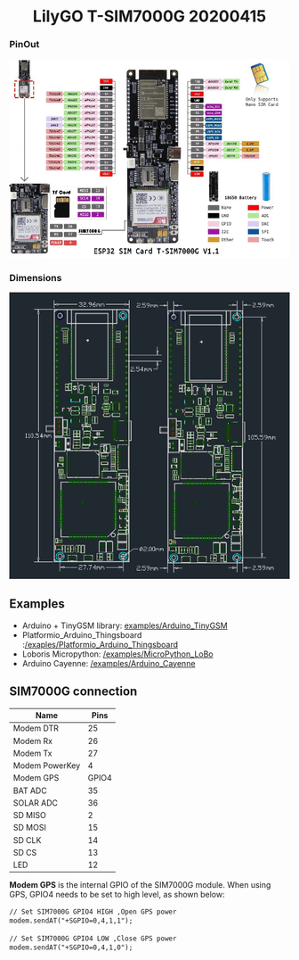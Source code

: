 <h1 align = "center">LilyGO T-SIM7000G 20200415</h1>


### PinOut

![](./pins.jpg)

### Dimensions
![](./dimensions.png)


## Examples
- Arduino + TinyGSM library: [examples/Arduino_TinyGSM](../../examples/Arduino_TinyGSM/)
- Platformio_Arduino_Thingsboard :[/exaples/Platformio_Arduino_Thingsboard](../../examples/Platformio_Arduino_Thingsboard)
- Loboris Micropython: [/examples/MicroPython_LoBo](../../examples/MicroPython_LoBo)
- Arduino Cayenne: [/examples/Arduino_Cayenne](../../examples/Arduino_Cayenne)

## SIM7000G connection
| Name           | Pins  |
| -------------- | ----- |
| Modem DTR      | 25    |
| Modem Rx       | 26    |
| Modem Tx       | 27    |
| Modem PowerKey | 4     |
| Modem GPS      | GPIO4 |
| BAT ADC        | 35    |
| SOLAR ADC      | 36    |
| SD MISO        | 2     |
| SD MOSI        | 15    |
| SD CLK         | 14    |
| SD CS          | 13    |
| LED            | 12    |

**Modem GPS** is the internal GPIO of the SIM7000G module. When using GPS, GPIO4 needs to be set to high level, as shown below:

```
// Set SIM7000G GPIO4 HIGH ,Open GPS power
modem.sendAT("+SGPIO=0,4,1,1");

// Set SIM7000G GPIO4 LOW ,Close GPS power
modem.sendAT("+SGPIO=0,4,1,0");
```


